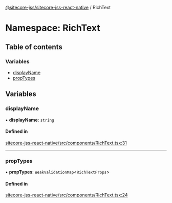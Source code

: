 [@sitecore-jss/sitecore-jss-react-native](../README.md) / RichText

# Namespace: RichText

## Table of contents

### Variables

- [displayName](RichText.md#displayname)
- [propTypes](RichText.md#proptypes)

## Variables

### displayName

• **displayName**: `string`

#### Defined in

[sitecore-jss-react-native/src/components/RichText.tsx:31](https://github.com/Sitecore/jss/blob/ee8b8f899/packages/sitecore-jss-react-native/src/components/RichText.tsx#L31)

___

### propTypes

• **propTypes**: `WeakValidationMap`\<`RichTextProps`\>

#### Defined in

[sitecore-jss-react-native/src/components/RichText.tsx:24](https://github.com/Sitecore/jss/blob/ee8b8f899/packages/sitecore-jss-react-native/src/components/RichText.tsx#L24)
